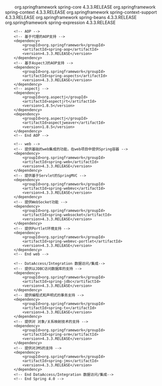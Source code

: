         <!-- Spring 4.3.3 -->
        <!-- Core Container 核心容器 -->
        <!-- 核心工具类，Spring其它模块大量使用Spring-core -->
        <dependency>
            <groupId>org.springframework</groupId>
            <artifactId>spring-core</artifactId>
            <version>4.3.3.RELEASE</version>
        </dependency>
        <!-- 运行时Spring容器 -->
        <dependency>
            <groupId>org.springframework</groupId>
            <artifactId>spring-context</artifactId>
            <version>4.3.3.RELEASE</version>
        </dependency>
        <!-- Spring容器对第三方包的集成 -->
        <dependency>
            <groupId>org.springframework</groupId>
            <artifactId>spring-context-support</artifactId>
            <version>4.3.3.RELEASE</version>
        </dependency>
        <!-- Spring定义Bean的支持 -->
        <dependency>
            <groupId>org.springframework</groupId>
            <artifactId>spring-beans</artifactId>
            <version>4.3.3.RELEASE</version>
        </dependency>
        <!-- 使用表达式语言在运行时查询和操作对象 -->
        <dependency>
            <groupId>org.springframework</groupId>
            <artifactId>spring-expression</artifactId>
            <version>4.3.3.RELEASE</version>
        </dependency>
        <!-- End Core Container 核心容器 -->

        <!-- AOP -->
        <!-- 基于代理的AOP支持 -->
        <dependency>
            <groupId>org.springframework</groupId>
            <artifactId>spring-aop</artifactId>
            <version>4.3.3.RELEASE</version>
        </dependency>
        <!-- 基于AspectJ的AOP支持 -->
        <dependency>
            <groupId>org.springframework</groupId>
            <artifactId>spring-aspects</artifactId>
            <version>4.3.3.RELEASE</version>
        </dependency>
        <!-- aspectj -->        
        <dependency>
            <groupId>org.aspectj</groupId>
            <artifactId>aspectjrt</artifactId>
            <version>1.8.5</version>
        </dependency>
        <dependency>
            <groupId>org.aspectj</groupId>
            <artifactId>aspectjweaver</artifactId>
            <version>1.8.5</version>
        </dependency>       
        <!-- End AOP -->

        <!-- web -->
        <!-- 提供基础的web集成的功能，在web项目中提供Spring容器 -->
        <dependency>
            <groupId>org.springframework</groupId>
            <artifactId>spring-web</artifactId>
            <version>4.3.3.RELEASE</version>
        </dependency>   
        <!-- 提供基于Servlet的SpringMVC -->
        <dependency>
            <groupId>org.springframework</groupId>
            <artifactId>spring-webmvc</artifactId>
            <version>4.3.3.RELEASE</version>
        </dependency>
        <!-- 提供WebSocket功能 -->
        <dependency>
            <groupId>org.springframework</groupId>
            <artifactId>spring-websocket</artifactId>
            <version>4.3.3.RELEASE</version>
        </dependency>   
        <!-- 提供Portlet环境支持 -->
        <dependency>
            <groupId>org.springframework</groupId>
            <artifactId>spring-webmvc-portlet</artifactId>
            <version>4.3.3.RELEASE</version>
        </dependency>       
        <!-- End web -->

        <!-- DataAccess/Integration 数据访问/集成-->
        <!-- 提供以JDBC访问数据库的支持 -->
        <dependency>
            <groupId>org.springframework</groupId>
            <artifactId>spring-jdbc</artifactId>
            <version>4.3.3.RELEASE</version>
        </dependency>
        <!-- 提供编程式和声明式的事务支持 -->
        <dependency>
            <groupId>org.springframework</groupId>
            <artifactId>spring-tx</artifactId>
            <version>4.3.3.RELEASE</version>
        </dependency>   
        <!-- 提供对 对象/关系映射技术的支持 -->
        <dependency>
            <groupId>org.springframework</groupId>
            <artifactId>spring-orm</artifactId>
            <version>4.3.3.RELEASE</version>
        </dependency>
        <!-- 提供对JMS的支持 -->
        <dependency>
            <groupId>org.springframework</groupId>
            <artifactId>spring-jms</artifactId>
            <version>4.3.3.RELEASE</version>
        </dependency>   
        <!-- End DataAccess/Integration 数据访问/集成-->                      
        <!-- End Spring 4.0 -->
